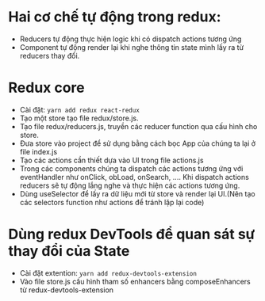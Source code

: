 # Hai cơ chế tự động trong redux:

-   Reducers tự động thực hiện logic khi có dispatch actions tương ứng
-   Component tự động render lại khi nghe thông tin state mình lấy ra từ reducers thay đổi.

# Redux core

-   Cài đặt: `yarn add redux react-redux`
-   Tạo một store tạo file redux/store.js.
-   Tạo file redux/reducers.js, truyền các reducer function qua cấu hình cho store.
-   Đưa store vào project để sử dụng bằng cách bọc App của chúng ta lại ở file index.js
-   Tạo các actions cần thiết dựa vào UI trong file actions.js
-   Trong các components chúng ta dispatch các actions tương ứng với eventHandler như onClick, obLoad, onSearch, .... Khi dispatch actions reducers sẽ tự động lắng nghe và thực hiện các actions tương ứng.
-   Dùng useSelector để lấy ra dữ liệu mới từ store và render lại UI.(Nên tạo các selectors function như actions để tránh lặp lại code)

# Dùng redux DevTools để quan sát sự thay đổi của State

-   Cài đặt extention: `yarn add redux-devtools-extension`
-   Vào file store.js cấu hình tham số enhancers bằng composeEnhancers từ redux-devtools-extension
